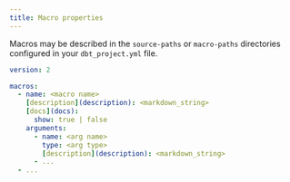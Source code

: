 ```yaml
---
title: Macro properties
---
```


Macros may be described in the `source-paths` or `macro-paths` directories configured in your `dbt_project.yml` file.
<!----
To-do: check docs property
--->

```yml
version: 2

macros:
  - name: <macro name>
    [description](description): <markdown_string>
    [docs](docs):
      show: true | false
    arguments:
      - name: <arg name>
        type: <arg type>
        [description](description): <markdown_string>
      - ...
  - ...

```
